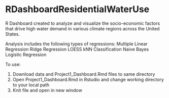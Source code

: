# RDashboardResidentialWaterUse
R Dashboard created to analyze and visualize the socio-economic factors that drive high water demand in various climate regions across the United States.

Analysis includes the following types of regressions:
Multiple Linear Regression
Ridge Regression
LOESS
kNN Classification
Naive Bayes
Logistic Regression

To use:
1) Download data and Project1_Dashboard.Rmd files to same directory
2) Open Project1_Dashboard.Rmd in Rstudio and change working directory to your local path
3) Knit file and open in new window
